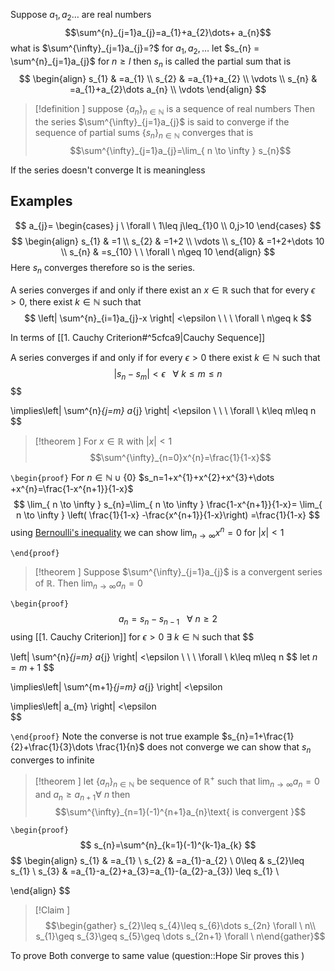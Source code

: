 
Suppose $a_{1},a_{2}\dots$ are real numbers 
$$\sum^{n}_{j=1}a_{j}=a_{1}+a_{2}\dots+ a_{n}$$
what is $\sum^{\infty}_{j=1}a_{j}=?$
for $a_{1},a_{2},\dots$ 
let $s_{n} = \sum^{n}_{j=1}a_{j}$ for $n\geq l$ then $s_{n}$ is called the partial sum 
that is 
$$
\begin{align}
s_{1} & =a_{1} \\
s_{2} & =a_{1}+a_{2} \\
\vdots \\ 
s_{n} & =a_{1}+a_{2}\dots a_{n} \\
\vdots 
\end{align}
$$
>[!definition ] 
>suppose $\left\{ a_{n} \right\}_{n\in \mathbb{N}}$ is a sequence of real numbers 
>Then the series $\sum^{\infty}_{j=1}a_{j}$ is said to converge if the sequence of partial sums $\left\{ s_{n} \right\}_{n\in \mathbb{N}}$ converges 
>that is $$\sum^{\infty}_{j=1}a_{j}=\lim_{ n \to \infty } s_{n}$$

If the series doesn't converge It is meaningless
## Examples
$$
a_{j}=
\begin{cases}
j \ \forall \ 1\leq j\leq_{1}0 \\
0,j>10
\end{cases}
$$
$$
\begin{align}
s_{1} & =1 \\
s_{2} & =1+2 \\
\vdots \\
s_{10} & =1+2+\dots 10 \\ 
s_{n} & =s_{10} \ \ \forall \ n\geq 10
\end{align}
$$
Here $s_{n}$ converges therefore so is the series.

A series converges if and only if there exist an $x \in\mathbb{R}$ such that for every $\epsilon>0$, there exist $k\in \mathbb{N}$ such that 
$$
	\left| \sum^{n}_{i=1}a_{j}-x \right| <\epsilon \ \ \ \forall \ n\geq k
$$

In terms of [[1. Cauchy Criterion#^5cfca9|Cauchy Sequence]] 

A series converges if and only if for every $\epsilon>0$ there exist $k\in \mathbb{N}$ such that
$$
\left| s_{n}-s_{m} \right| <\epsilon \ \ \ \forall \ k\leq m\leq n
$$
$$

\implies\left| \sum^{n}_{j=m} a_{j} \right| <\epsilon \ \ \ \forall \ k\leq m\leq n
$$

>[!theorem ] 
>For $x \in \mathbb{R}$ with $|x|<1$ 
>$$\sum^{\infty}_{n=0}x^{n}=\frac{1}{1-x}$$

`\begin{proof}`
For $n\in \mathbb{N}\cup \left\{ 0 \right\}$ 
$s_n=1+x^{1}+x^{2}+x^{3}+\dots +x^{n}=\frac{1-x^{n+1}}{1-x}$ 
$$
\lim_{ n \to \infty } s_{n}=\lim_{ n \to \infty } \frac{1-x^{n+1}}{1-x}= \lim_{ n \to \infty } \left( \frac{1}{1-x} -\frac{x^{n+1}}{1-x}\right) =\frac{1}{1-x}
$$
using [Bernoulli's inequality](https://en.wikipedia.org/wiki/Bernoulli%27s_inequality) we can show $\lim_{ n \to \infty }x^{n}=0$ for $|x|<1$ 

`\end{proof}`

>[!theorem ]
>Suppose $\sum^{\infty}_{j=1}a_{j}$ is a convergent series of $\mathbb{R}$.
>Then $\lim_{ n \to \infty }a_{n}=0$

`\begin{proof}`
$$
a_{n}=s_{n}-s_{n-1} \ \ \ \forall \ n\geq{2}
$$
using [[1. Cauchy Criterion]] for $\epsilon>0\ \exists \ k\in \mathbb{N}$ such that
$$

\left| \sum^{n}_{j=m} a_{j} \right| <\epsilon \ \ \ \forall \ k\leq m\leq n
$$
let $n=m+1$ 
$$

\implies\left| \sum^{m+1}_{j=m} a_{j} \right| <\epsilon \
$$
$$

\implies\left| a_{m} \right| <\epsilon \
$$

`\end{proof}`
Note the converse is not true example $s_{n}=1+\frac{1}{2}+\frac{1}{3}\dots \frac{1}{n}$ does not converge we can show that $s_{n}$ converges to infinite

>[!theorem ] 
>let $\left\{ a_{n} \right\}_{n\in \mathbb{N}}$ be sequence of $\mathbb{R}^{+}$ 
>such that $\lim_{ n \to \infty }a_{n}=0$ and $a_{n}\geq a_{n+1} \forall\ n$ then
>$$\sum^{\infty}_{n=1}(-1)^{n+1}a_{n}\text{  is   convergent }$$

`\begin{proof}`
$$
s_{n}=\sum^{n}_{k=1}(-1)^{k-1}a_{k}
$$
$$
\begin{align}
s_{1} & =a_{1} \\
s_{2} & =a_{1}-a_{2} \\
	0\leq & s_{2}\leq s_{1} \\
s_{3} & =a_{1}-a_{2}+a_{3}=a_{1}-(a_{2}-a_{3}) \leq s_{1} \\

\end{align}
$$

>[!Claim ] 
$$\begin{gather} s_{2}\leq s_{4}\leq s_{6}\dots s_{2n} \forall \ n\\ s_{1}\geq s_{3}\geq s_{5}\geq \dots s_{2n+1} \forall \ n\end{gather}$$

To prove Both converge to same value (question::Hope Sir proves this )
